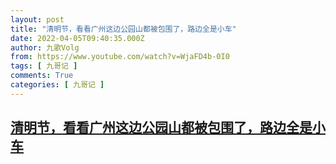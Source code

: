 ```yaml
---
layout: post
title: "清明节，看看广州这边公园山都被包围了，路边全是小车"
date: 2022-04-05T09:40:35.000Z
author: 九歌Volg
from: https://www.youtube.com/watch?v=WjaFD4b-0I0
tags: [ 九哥记 ]
comments: True
categories: [ 九哥记 ]
---
```

<!--1649151635000-->
[清明节，看看广州这边公园山都被包围了，路边全是小车](https://www.youtube.com/watch?v=WjaFD4b-0I0)
------

<div>

</div>

